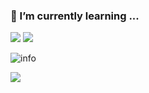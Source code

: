 ### 🌱 I’m currently learning ...

[![](https://img.shields.io/badge/-Java-007396?style=flat-square&logo=java&logoColor=ffffff)](https://reactjs.org/)
[![](https://img.shields.io/badge/-WeChat-#07C160?style=flat-square&logo=WeChat&logoColor=ffffff)](https://reactjs.org/)

![info](https://github-readme-stats.vercel.app/api?username=viwcy&show_icons=true&count_private=true&hide=prs&theme=default_repocard)


![](https://visitor-badge.glitch.me/badge?page_id=viwcy.readme)

